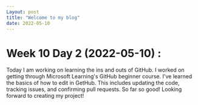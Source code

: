 ```yaml
---
Layout: post
title: "Welcome to my blog"
date: 2022-05-10
---
```

# Week 10 Day 2 (**2022-05-10**) :

Today I am working on learning the ins and outs of GitHub. I worked on getting through Microsoft Learning's GitHub beginner course. I've learned the basics of how to edit in GetHub. This includes updating the code, tracking issues, and confirming pull requests. So far so good! Looking forward to creating my project!
